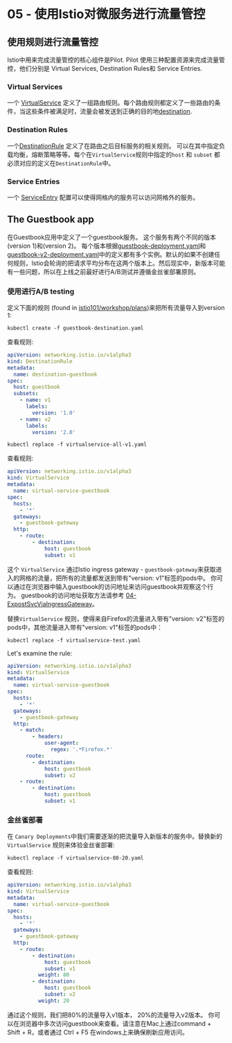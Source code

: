 # 05 - 使用Istio对微服务进行流量管控

## 使用规则进行流量管控
Istio中用来完成流量管控的核心组件是Pilot.  Pilot 使用三种配置资源来完成流量管控，他们分别是  Virtual Services, Destination Rules和 Service Entries.

### Virtual Services
一个 [VirtualService](https://istio.io/docs/reference/config/istio.networking.v1alpha3/#VirtualService) 定义了一组路由规则。每个路由规则都定义了一些路由的条件，当这些条件被满足时，流量会被发送到正确的目的地[destination](https://istio.io/docs/reference/config/istio.networking.v1alpha3.html#Destination).

### Destination Rules
一个[DestinationRule](https://istio.io/docs/reference/config/istio.networking.v1alpha3/#Destination) 定义了在路由之后目标服务的相关规则。 可以在其中指定负载均衡，熔断策略等等。每个在`VirtualService`规则中指定的`host` 和 `subset` 都必须对应的定义在`DestinationRule`中。


### Service Entries
一个 [ServiceEntry](https://istio.io/docs/reference/config/istio.networking.v1alpha3.html#ServiceEntry) 配置可以使得网格内的服务可以访问网格外的服务。

## The Guestbook app
在Guestbook应用中定义了一个guestbook服务。 这个服务有两个不同的版本(version 1)和(version 2)。 每个版本根据[guestbook-deployment.yaml](https://github.com/linsun/examples/blob/master/guestbook-go/guestbook-deployment.yaml)和 [guestbook-v2-deployment.yaml](https://github.com/linsun/examples/blob/master/guestbook-go/guestbook-v2-deployment.yaml)中的定义都有多个实例。默认的如果不创建任何规则，Istio会轮询的把请求平均分布在这两个版本上。然后现实中，新版本可能有一些问题，所以在上线之前最好进行A/B测试并遵循金丝雀部署原则。


### 使用进行A/B testing 
定义下面的规则 (found in [istio101/workshop/plans](https://github.com/IBM/istio101/tree/master/workshop/plans))来把所有流量导入到version 1:

```shell
kubectl create -f guestbook-destination.yaml
```
查看规则:
```yaml
apiVersion: networking.istio.io/v1alpha3
kind: DestinationRule
metadata:
  name: destination-guestbook
spec:
  host: guestbook
  subsets:
    - name: v1
      labels:
        version: '1.0'
    - name: v2
      labels:
        version: '2.0'
```

```shell
kubectl replace -f virtualservice-all-v1.yaml
```
查看规则:
```yaml
apiVersion: networking.istio.io/v1alpha3
kind: VirtualService
metadata:
  name: virtual-service-guestbook
spec:
  hosts:
    - '*'
  gateways:
    - guestbook-gateway
  http:
    - route:
        - destination:
            host: guestbook
            subset: v1
```

这个 `VirtualService` 通过Istio ingress gateway - `guestbook-gateway`来获取进入的网格的流量，把所有的流量都发送到带有"version: v1"标签的pods中。 你可以通过在浏览器中输入guestbook的访问地址来访问guestbook并观察这个行为。 guestbook的访问地址获取方法请参考 [04-ExpostSvcViaIngressGateway](../04-ExpostSvcViaIngressGateway/README.md)。


替换`VirtualService` 规则，使得来自Firefox的流量进入带有"version: v2"标签的pods中，其他流量进入带有"version: v1"标签的pods中：

```shell
kubectl replace -f virtualservice-test.yaml
```
Let's examine the rule:
```yaml
apiVersion: networking.istio.io/v1alpha3
kind: VirtualService
metadata:
  name: virtual-service-guestbook
spec:
  hosts:
    - '*'
  gateways:
    - guestbook-gateway
  http:
    - match:
        - headers:
            user-agent:
              regex: '.*Firefox.*'
      route:
        - destination:
            host: guestbook
            subset: v2
    - route:
        - destination:
            host: guestbook
            subset: v1
```



### 金丝雀部署
在 `Canary Deployments`中我们需要逐渐的把流量导入新版本的服务中。替换新的 `VirtualService` 规则来体验金丝雀部署:

```shell
kubectl replace -f virtualservice-80-20.yaml
```
查看规则:
```yaml
apiVersion: networking.istio.io/v1alpha3
kind: VirtualService
metadata:
  name: virtual-service-guestbook
spec:
  hosts:
    - '*'
  gateways:
    - guestbook-gateway
  http:
    - route:
        - destination:
            host: guestbook
            subset: v1
          weight: 80
        - destination:
            host: guestbook
            subset: v2
          weight: 20
```
通过这个规则，我们把80%的流量导入v1版本， 20%的流量导入v2版本。
你可以在浏览器中多次访问guestbook来查看。请注意在Mac上通过command + Shift + R，或者通过 Ctrl + F5 在windows上来确保刷新应用访问。

